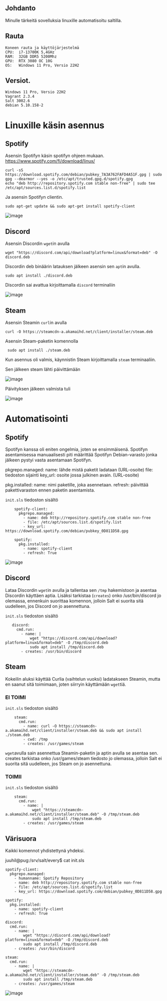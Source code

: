 ## Johdanto

Minulle tärkeitä sovelluksia linuxille automatisoitu saltilla.

## Rauta

    Koneen rauta ja käyttöjärjestelmä
    CPU:  i7-13700K 5,4GHz
    RAM:  32GB DDR5 5200Mhz
    GPU:  RTX 3080 OC 10G
    OS:   Windows 11 Pro, Versio 22H2
    
## Versiot. 
    
    Windows 11 Pro, Versio 22H2
    Vagrant 2.3.4
    Salt 3002.6
    debian 5.10.158-2
    

# Linuxille käsin asennus

## Spotify

Asensin Spotifyn käsin spotifyn ohjeen mukaan. https://www.spotify.com/fi/download/linux/

    curl -sS https://download.spotify.com/debian/pubkey_7A3A762FAFD4A51F.gpg | sudo gpg --dearmor --yes -o /etc/apt/trusted.gpg.d/spotify.gpg
    echo "deb http://repository.spotify.com stable non-free" | sudo tee /etc/apt/sources.list.d/spotify.list

Ja asensin Spotifyn clientin.

    sudo apt-get update && sudo apt-get install spotify-client

![image](https://user-images.githubusercontent.com/122887067/237043327-cf6fe69e-d76f-4e21-b8a6-533452009e55.png)

## Discord

Asensin Discordin `wget`in avulla

    wget "https://discord.com/api/download?platform=linux&format=deb" -O discord.deb
    
Discordin deb binäärin latauksen jälkeen asensin sen `apt`in avulla.

    sudo apt install ./discord.deb

Discordin sai avattua kirjoittamalla `discord` terminaliin

![image](https://user-images.githubusercontent.com/122887067/237050646-0e478c2d-2838-4666-bac7-25b6df45a6ed.png)

## Steam

Asensin Steamin `curl`in avulla

    curl -O https://steamcdn-a.akamaihd.net/client/installer/steam.deb

Asensin Steam-paketin komennolla

     sudo apt install ./steam.deb

Kun asennus oli valmis, käynnistin Steam kirjoittamalla `steam` terminaaliin.

Sen jälkeen steam lähti päivittämään

![image](https://user-images.githubusercontent.com/122887067/237057003-982071a9-3cdd-4be3-86f8-f3b25d1e37bc.png)

Päivityksen jälkeen valmista tuli

![image](https://user-images.githubusercontent.com/122887067/237057309-290de531-5db8-4c63-b8ec-eb407e81871e.png)

# Automatisointi

## Spotify

Spotifyn kanssa oli eniten ongelmia, joten se ensimmäisenä. Spotifyn asentamisessa manuaalisesti piti määrittää Spotifyn Debian-varasto jonka jälkeen pystyi vasta asentamaan Spotifyn.

pkgrepo.managed: 
name: lähde mistä paketit ladataan (URL-osoite)
file: tiedoston sijainti
key_url: osoite jossa julkinen avain. (URL-osoite)

pkg.installed:
name: nimi paketille, joka asennetaan.
refresh: päivittää pakettivaraston ennen paketin asentamista.

`init.sls` tiedoston sisältö

        spotify-client:
          pkgrepo.managed:
            - name: deb http://repository.spotify.com stable non-free
            - file: /etc/apt/sources.list.d/spotify.list
            - key_url: https://download.spotify.com/debian/pubkey_0D811D58.gpg

        spotify:
          pkg.installed:
            - name: spotify-client
            - refresh: True

![image](https://github.com/JuuHil/MiniProject/assets/122887067/9a66a10f-9233-41db-b4b5-7192b1cda934)

## Discord

Lataa Discordin `wget`in avulla ja tallentaa sen `/tmp` hakemistoon
ja asentaa Discordin käyttäen aptia. Lisäksi tarkistaa (`creates`) onko /usr/bin/discord jo olemassa, ennenkuin suorittaa komennon, jolloin Salt ei suorita sitä uudelleen, jos Discord on jo asennettuna.

`init.sls` tiedoston sisältö

       discord:
         cmd.run:
           - name: |
               wget "https://discord.com/api/download?platform=linux&format=deb" -O /tmp/discord.deb
               sudo apt install /tmp/discord.deb
           - creates: /usr/bin/discord

## Steam

Kokeilin aluksi käyttää Curlia (vaihtelun vuoksi) ladatakseen Steamin, mutta en saanut sitä toimimaan, joten siirryin käyttämään `wget`tiä.

### EI TOIMI

`init.sls` tiedoston sisältö

        steam:
          cmd.run:
            - name: curl -O https://steamcdn-a.akamaihd.net/client/installer/steam.deb && sudo apt install ./steam.deb
            - cwd: /tmp
            - creates: /usr/games/steam

`wget`avulla sain asennettua Steamin-paketin ja aptin avulla se asentaa sen.
creates tarkistaa onko /usr/games/steam tiedosto jo olemassa, jolloin Salt ei suorita sitä uudelleen, jos Steam on jo asennettuna.

### TOIMII

`init.sls` tiedoston sisältö

        steam:
          cmd.run:
            - name: |
                wget "https://steamcdn-a.akamaihd.net/client/installer/steam.deb" -O /tmp/steam.deb
                sudo apt install /tmp/steam.deb
            - creates: /usr/games/steam

## Värisuora

Kaikki komennot yhdistettynä yhdeksi. 

juuhil@pug:/srv/salt/every$ cat init.sls 

    spotify-client:
      pkgrepo.managed:
        - humanname: Spotify Repository
        - name: deb http://repository.spotify.com stable non-free
        - file: /etc/apt/sources.list.d/spotify.list
        - key_url: https://download.spotify.com/debian/pubkey_0D811D58.gpg

    spotify:
      pkg.installed:
        - name: spotify-client
        - refresh: True
        
    discord:
      cmd.run:
        - name: |
            wget "https://discord.com/api/download?platform=linux&format=deb" -O /tmp/discord.deb
            sudo apt install /tmp/discord.deb
        - creates: /usr/bin/discord

    steam:
      cmd.run:
        - name: |
            wget "https://steamcdn-a.akamaihd.net/client/installer/steam.deb" -O /tmp/steam.deb
            sudo apt install /tmp/steam.deb
        - creates: /usr/games/steam

![image](https://github.com/JuuHil/MiniProject/assets/122887067/7ba4b05c-559b-4894-9dbe-8550723b5a81)







